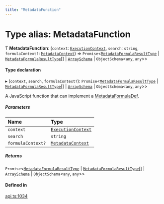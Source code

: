 ```yaml
---
title: "MetadataFunction"
---
```

# Type alias: MetadataFunction

Ƭ **MetadataFunction**: (`context`: [`ExecutionContext`](../interfaces/ExecutionContext.md), `search`: `string`, `formulaContext?`: [`MetadataContext`](MetadataContext.md)) => `Promise`<[`MetadataFormulaResultType`](MetadataFormulaResultType.md) \| [`MetadataFormulaResultType`](MetadataFormulaResultType.md)[] \| [`ArraySchema`](../interfaces/ArraySchema.md) \| `ObjectSchema`<`any`, `any`\>\>

#### Type declaration

▸ (`context`, `search`, `formulaContext?`): `Promise`<[`MetadataFormulaResultType`](MetadataFormulaResultType.md) \| [`MetadataFormulaResultType`](MetadataFormulaResultType.md)[] \| [`ArraySchema`](../interfaces/ArraySchema.md) \| `ObjectSchema`<`any`, `any`\>\>

A JavaScript function that can implement a [MetadataFormulaDef](MetadataFormulaDef.md).

##### Parameters

| Name | Type |
| :------ | :------ |
| `context` | [`ExecutionContext`](../interfaces/ExecutionContext.md) |
| `search` | `string` |
| `formulaContext?` | [`MetadataContext`](MetadataContext.md) |

##### Returns

`Promise`<[`MetadataFormulaResultType`](MetadataFormulaResultType.md) \| [`MetadataFormulaResultType`](MetadataFormulaResultType.md)[] \| [`ArraySchema`](../interfaces/ArraySchema.md) \| `ObjectSchema`<`any`, `any`\>\>

#### Defined in

[api.ts:1034](https://github.com/coda/packs-sdk/blob/main/api.ts#L1034)
